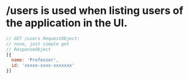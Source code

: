 
# /users is used when listing users of the application in the UI.

```javascript
// GET /users RequestObject:
// none, just simple get
// ResponseObject
[{
  name: 'Professor',
  id: 'xxxxx-xxxx-xxxxxxx'
}]
```
